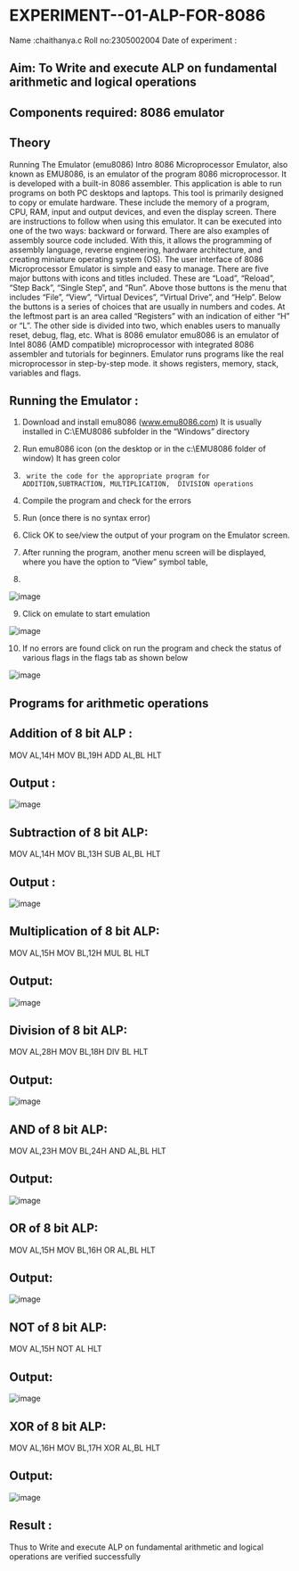 # EXPERIMENT--01-ALP-FOR-8086
Name :chaithanya.c
Roll no:2305002004 
Date of experiment :





## Aim: To Write and execute ALP on fundamental arithmetic and logical operations
## Components required: 8086  emulator 
## Theory 
Running The Emulator (emu8086) Intro 8086 Microprocessor Emulator, also known as EMU8086, is an emulator of the program 8086 microprocessor. It is developed with a built-in 8086 assembler. This application is able to run programs on both PC desktops and laptops. This tool is primarily designed to copy or emulate hardware. These include the memory of a program, CPU, RAM, input and output devices, and even the display screen. There are instructions to follow when using this emulator. It can be executed into one of the two ways: backward or forward. There are also examples of assembly source code included. With this, it allows the programming of assembly language, reverse engineering, hardware architecture, and creating miniature operating system (OS). The user interface of 8086 Microprocessor Emulator is simple and easy to manage. There are five major buttons with icons and titles included. These are “Load”, “Reload”, “Step Back”, “Single Step”, and “Run”. Above those buttons is the menu that includes “File”, “View”, “Virtual Devices”, “Virtual Drive”, and “Help”. Below the buttons is a series of choices that are usually in numbers and codes. At the leftmost part is an area called “Registers” with an indication of either “H” or “L”. The other side is divided into two, which enables users to manually reset, debug, flag, etc. What is 8086 emulator emu8086 is an emulator of Intel 8086 (AMD compatible) microprocessor with integrated 8086 assembler and tutorials for beginners. Emulator runs programs like the real microprocessor in step-by-step mode. it shows registers, memory, stack, variables and flags.


 ## Running the Emulator :
1.	Download and install emu8086 (www.emu8086.com) It is usually installed in C:\EMU8086 subfolder in the “Windows” directory
2.	  Run  emu8086 icon (on the desktop or in the c:\EMU8086 folder of window) It has green color 
 
 
3.		write the code for the appropriate program for ADDITION,SUBTRACTION, MULTIPLICATION,  DIVISION operations 

4.	 Compile the program and check for the errors 
5.	Run (once there is no syntax error) 

6.	Click OK to see/view the output of your program on the Emulator screen. 


7.	After running the program, another menu screen will be displayed, where you have the option to “View” symbol table,
8.	 


![image](https://user-images.githubusercontent.com/36288975/189273263-d65baae9-4b8f-4723-afb3-c0ffa4052b04.png)











9.	Click on emulate to start emulation 








![image](https://user-images.githubusercontent.com/36288975/189273273-9bb36ec1-e2e8-4892-8d35-37707332bfdc.png)








10.	If no errors are found click on run the program and check the status of various flags in the flags tab as shown below 






![image](https://user-images.githubusercontent.com/36288975/189273277-113a2a33-4a40-4ff8-95a5-ecd3a1f504fe.png)







## Programs for arithmetic  operations

## Addition  of 8 bit ALP :
 MOV AL,14H
 MOV BL,19H
 ADD AL,BL
 HLT
## Output :
![image](https://github.com/user-attachments/assets/f9d4b596-d1d9-4ba6-8c4d-4331dd4a3da7)


 
## Subtraction   of 8 bit  ALP:
 MOV AL,14H
 MOV BL,13H
 SUB AL,BL
 HLT
## Output  :
![image](https://github.com/user-attachments/assets/4121b331-26f5-4cce-a249-e26f3e819626)



## Multiplication of 8 bit ALP:
 MOV AL,15H
 MOV BL,12H
 MUL BL
 HLT

 ## Output:
![image](https://github.com/user-attachments/assets/b10e4297-37b0-4847-8f69-0f5d937bb195)


## Division of 8 bit ALP: 
 MOV AL,28H
 MOV BL,18H
 DIV BL
 HLT

## Output:
![image](https://github.com/user-attachments/assets/64e25054-3f8c-444f-9dfe-bbb39551d15c)


## AND of 8 bit ALP:
 MOV AL,23H
 MOV BL,24H
 AND AL,BL
 HLT
## Output:
![image](https://github.com/user-attachments/assets/db5ab68f-4721-4cd4-8589-3dd985cb955b)

## OR of 8 bit ALP:
 MOV AL,15H
 MOV BL,16H
 OR AL,BL
 HLT
## Output:
![image](https://github.com/user-attachments/assets/677344f6-e088-49d0-84f0-e5f2293959a9)

## NOT of 8 bit ALP:
 MOV AL,15H
 NOT AL
 HLT
## Output:
![image](https://github.com/user-attachments/assets/96291a0a-40be-4d6f-8e8f-65a82f0948a9)

## XOR of 8 bit ALP:
 MOV AL,16H
 MOV BL,17H
 XOR AL,BL
 HLT
## Output:
![image](https://github.com/user-attachments/assets/4902cd36-f31a-4484-9c65-07935e447ac1)

## Result :
Thus to Write and execute ALP on fundamental arithmetic and logical operations are verified
successfully
 









